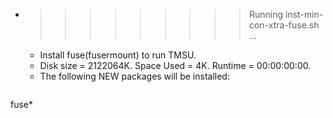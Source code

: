 * >>>>>>>>> Running inst-min-con-xtra-fuse.sh ...
  * Install fuse(fusermount) to run TMSU.
  * Disk size = 2122064K. Space Used = 4K. Runtime = 00:00:00:00.
  * The following NEW packages will be installed:
  ```bash
fuse*
  ```

